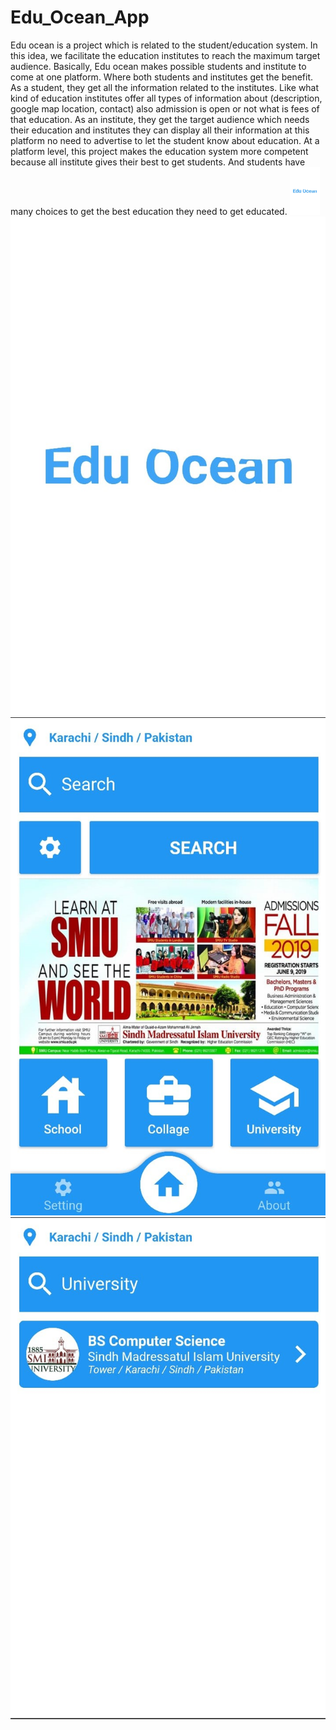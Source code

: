 # Edu_Ocean_App
Edu ocean is a project which is related to the student/education system. In this idea, we facilitate the education institutes to reach the maximum target audience. Basically, Edu ocean makes possible students and institute to come at one platform. Where both students and institutes get the benefit. As a student, they get all the information related to the institutes. Like what kind of education institutes offer all types of information about (description, google map location, contact) also admission is open or not what is fees of that education. As an institute, they get the target audience which needs their education and institutes they can display all their information at this platform no need to advertise to let the student know about education. At a platform level, this project makes the education system more competent because all institute gives their best to get students. And students have many choices to get the best education they need to get educated.
<img src="https://github.com/shaharyar809/Edu_Ocean_App/blob/main/output/Splash%20Screen.jpeg" width="48">
![alt text](https://github.com/shaharyar809/Edu_Ocean_App/blob/main/output/Splash%20Screen.jpeg)
![alt text](https://github.com/shaharyar809/Edu_Ocean_App/blob/main/output/Home%20Screen.jpeg)
![alt text](https://github.com/shaharyar809/Edu_Ocean_App/blob/main/output/Result%20Screen.jpeg)
